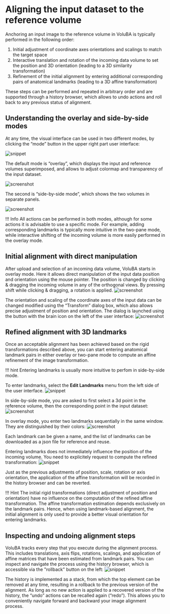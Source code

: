 # Aligning the input dataset to the reference volume 

Anchoring an input image to the reference volume in VoluBA is typically performed in the following order:

 1. Initial adjustment of coordinate axes orientations and scalings to match the target space
 2. Interactive translation and rotation of the incoming data volume to set the position and 3D orientation (leading to a 3D similarity transformation)
 3. Refinement of the initial alignment by entering additional corresponding pairs of anatomical landmarks  (leading to a 3D affine transformation)

These steps can be performed and repeated in arbitrary order and are supported through a history browser, which allows to undo actions and roll back to any previous status of alignment. 


## Understanding the overlay and side-by-side modes

At any time, the visual interface can be used in two different modes, by clicking the “mode” button in the upper right part user interface:

![snippet](images/switchmode.png)

The default mode is “overlay”, which displays the input and reference volumes superimposed, and allows to adjust colormap and transparency of the input dataset. 

![screenshot](images/overlaymode.png)

The second is “side-by-side mode”, which shows the two volumes in separate panels. 

![screenshot](images/sidebysidemode.png)

!!! Info
	All actions can be performed in both modes, although for some actions it is advisable to use a specific mode. For example, adding corresponding landmarks is typically more intuitive in the two-pane mode, while interactive shifting of the incoming volume is more easily performed in the overlay mode.


## Initial alignment with direct manipulation 

After upload and selection of an incoming data volume, VoluBA starts in overlay mode. 
Here it allows direct manipulation of the input data position and orientation using the mouse pointer. 
The position is changed by clicking & dragging the incoming volume in any of the orthogonal views. 
By pressing shift while clicking & dragging, a rotation is applied. 
![screenshot](images/initialalignment.png)

The orientation and scaling of the coordinate axes of the input data can be changed modified using the “Transform” dialog box,
which also allows precise adjustment of position and orientation. 
The dialog is launched using the button with the brain icon on the left of the user interface:
![screenshot](images/fixscale.png)


## Refined alignment with 3D landmarks

Once an acceptable alignment has been achieved based on the rigid transformations described above, you can start entering anatomical landmark pairs in either overlay or two-pane mode to compute an affine refinement of the image transformation.

!!! hint
    Entering landmarks is usually more intuitive to perfom in side-by-side mode.

To enter landmarks, select the **Edit Landmarks** menu from the left side of the user interface.
![snippet](images/launch_landmark_menu.png)

In side-by-side mode, you are asked to first select a 3d point in the reference volume, then the corresponding point in the input dataset:
![screenshot](images/landmarks1.png)

In overlay mode, you enter two landmarks sequentially in the same window. They are distinguished by their colors:
![screenshot](images/landmarks2.png)

Each landmark can be given a name, and the list of landmarks can be downloaded as a json file for reference and reuse. 

Entering landmarks does not immediately influence the position of the incoming volume. You need to explicitely request to compute the refined transformation:
![snippet](images/compute_transformation.png)

Just as the previous adjustments of position, scale, rotation or axis orientation, the application of the affine transformation will be recorded in the history browser and can be reverted. 

!!! Hint
	The initial rigid transformations (direct adjustment of position and orientation) have no influence on the computation of the refined affine transformation. 
	The affine transformation estimation depends exclusively on the landmark pairs. 
	Hence, when using landmark-based alignment, the initial alignment is only used to provide a better visual orientation for entering landmarks.


## Inspecting and undoing alignment steps

VoluBA tracks every step that you execute during the alignment process. 
This includes translations, axis flips, rotations, scalings, and application of affine matrices that have been estimated from landmark pairs. 
You can inspect and navigate the process using the history browser, which is accessible via the "rollback" button on the left: 
![snippet](images/undoing.png)

The history is implemented as a stack, from which the top element can be removed at any time, resulting in a rollback to the previous version of the alignment. 
As long as no new action is applied to a recovered version of the history, the “undo” actions can be recalled again (“redo”). 
This allows you to conveniently navigate forward and backward your image alignment process.

